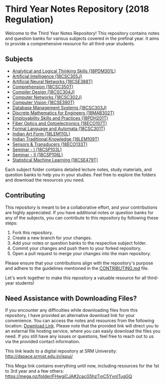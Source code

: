 # Third Year Notes Repository (2018 Regulation)

Welcome to the Third Year Notes Repository! This repository contains notes and question banks for various subjects covered in the prefinal year. It aims to provide a comprehensive resource for all third-year students.

## Subjects

- [Analytical and Logical Thinking Skills (18PDM301L)](./18PDM301L)
- [Artificial Intelligence (18CSC305J)](./18CSC305J)
- [Artificial Neural Networks (18CSE388T)](./18CSE388T)
- [Comprehension (18CSC350T)](./18CSC350T)
- [Compiler Design (18CSC304J)](./18CSC304J)
- [Computer Networks (18CSC302J)](./18CSC302J)
- [Computer Vision (18CSE390T)](./18CSE390T)
- [Database Management Systems (18CSC303J)](./18CSC303J)
- [Discrete Mathematics for Engineers (18MAB302T)](./18MAB302T)
- [Employability Skills and Practices (18PDH201T)](./18PDH201T)
- [Fiber Optics and Optoelectronics (18ECO107T)](./18ECO107T)
- [Formal Language and Automata (18CSC301T)](./18CSC301T)
- [Indian Art Form (18LEM110L)](./18LEM110L)
- [Indian Traditional Knowledge (18LEM109T)](./18LEM109T)
- [Sensors & Transducers (18ECO133T)](./18ECO133T)
- [Seminar - I (18CSP103L)](./18CSP103L)
- [Seminar - II (18CSP106L)](./18CSP106L)
- [Statistical Machine Learning (18CSE479T)](./18CSE479T)

Each subject folder contains detailed lecture notes, study materials, and question banks to help you in your studies. Feel free to explore the folders and download the resources you need.

## Contributing

This repository is meant to be a collaborative effort, and your contributions are highly appreciated. If you have additional notes or question banks for any of the subjects, you can contribute to this repository by following these steps:

1. Fork this repository.
2. Create a new branch for your changes.
3. Add your notes or question banks to the respective subject folder.
4. Commit your changes and push them to your forked repository.
5. Open a pull request to merge your changes into the main repository.

Please ensure that your contributions align with the repository's purpose and adhere to the guidelines mentioned in the [CONTRIBUTING.md](./CONTRIBUTING.md) file.

Let's work together to make this repository a valuable resource for all third-year students!

## Need Assistance with Downloading Files?

If you encounter any difficulties while downloading files from this repository, I have provided an alternative download link for your convenience. 
You can access the notes and resources from the following location: [Download Link](https://mega.nz/folder/4DIg0C4B#3i2s3qrut0kgmK4fxSP8YQ).
Please note that the provided link will direct you to an external file hosting service, where you can easily download the files you need. If you still have any issues or questions, feel free to reach out to us via the provided contact information.

This link leads to a digital repository at SRM University: http://dspace.srmist.edu.in/jspui/

This Mega link contains everything until now, including resources for the 1st to 3rd year and a few others: https://mega.nz/folder/FHwgiCJA#2cacG5hzTjoC5YvnlTugGQ
